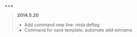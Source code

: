 
===

>  **2014.5.20**
>
> - Add command new line: ninja deftag
> - Command for save template: automate add extname

